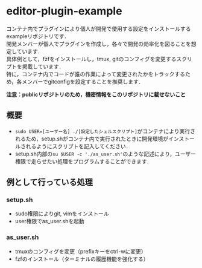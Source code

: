 # editor-plugin-example

コンテナ内でプラグインにより個人が開発で使用する設定をインストールするexampleリポジトリです．  
開発メンバーが個人でプラグインを作成し，各々で開発の効率化を図ることを想定しています．  
具体例として，fzfをインストールし，tmux, gitのコンフィグを変更するスクリプトを掲載しています．  
特に，コンテナ内でコードが誰の作業によって変更されたかをトラックするため，各メンバーでgitconfigを設定することを推奨します．  

**注意：publicリポジトリのため，機密情報をこのリポジトリに載せないこと**

## 概要
- `sudo USER=[ユーザー名] ./[設定したシェルスクリプト]`がコンテナにより実行されるため，setup.shがコンテナ内で実行されたときに開発環境がインストールされるようにスクリプトを記入してください．
- setup.sh内部の`su $USER -c './as_user.sh'`のような記述により，ユーザー権限で走らせたい処理をプログラムすることができます．

## 例として行っている処理
### setup.sh
- sudo権限によりgit, vimをインストール
- user権限でas_user.shを起動

### as_user.sh
- tmuxのコンフィグを変更（prefixキーをctrl-wに変更）
- fzfのインストール（ターミナルの履歴機能を強化する）
